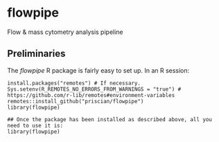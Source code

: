 # flowpipe
Flow & mass cytometry analysis pipeline

## Preliminaries
The *flowpipe* R package is fairly easy to set up. In an R session:
```
install.packages("remotes") # If necessary.
Sys.setenv(R_REMOTES_NO_ERRORS_FROM_WARNINGS = "true") # https://github.com/r-lib/remotes#environment-variables
remotes::install_github("priscian/flowpipe")
library(flowpipe)

## Once the package has been installed as described above, all you need to use it is:
library(flowpipe)
```
